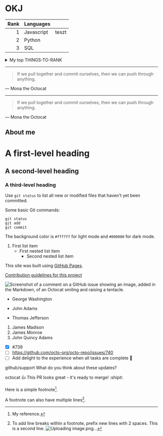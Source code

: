 # OKJ


| Rank | Languages |     |
|-----:|-----------|-----|
|     1| Javascript|teszt|
|     2| Python    |     |
|     3| SQL       |     |

<details>
<summary>My top THINGS-TO-RANK</summary>
YOUR TABLE
</details>

---
> If we pull together and commit ourselves, then we can push through anything.

— Mona the Octocat

---
> If we pull together and commit ourselves, then we can push through anything.

— Mona the Octocat


## About me

<!-- TODO: add more details about me later -->


# A first-level heading
## A second-level heading
### A third-level heading


Use `git status` to list all new or modified files that haven't yet been committed.

Some basic Git commands:
```
git status
git add
git commit
```

The background color is `#ffffff` for light mode and `#000000` for dark mode.
1. First list item
   - First nested list item
     - Second nested list item

This site was built using [GitHub Pages](https://pages.github.com/).

[Contribution guidelines for this project](docs/CONTRIBUTING.md)

![Screenshot of a comment on a GitHub issue showing an image, added in the Markdown, of an Octocat smiling and raising a tentacle.](https://myoctocat.com/assets/images/base-octocat.svg)

- George Washington
* John Adams
+ Thomas Jefferson

1. James Madison
1. James Monroe
1. John Quincy Adams

- [x] #739
- [ ] https://github.com/octo-org/octo-repo/issues/740
- [ ] Add delight to the experience when all tasks are complete :tada:

github/support What do you think about these updates?

octocat :+1: This PR looks great - it's ready to merge! :shipit:


Here is a simple footnote[^1].

A footnote can also have multiple lines[^2].

[^1]: My reference.
[^2]: To add line breaks within a footnote, prefix new lines with 2 spaces.
  This is a second line.
![Uploading image.png…]()







